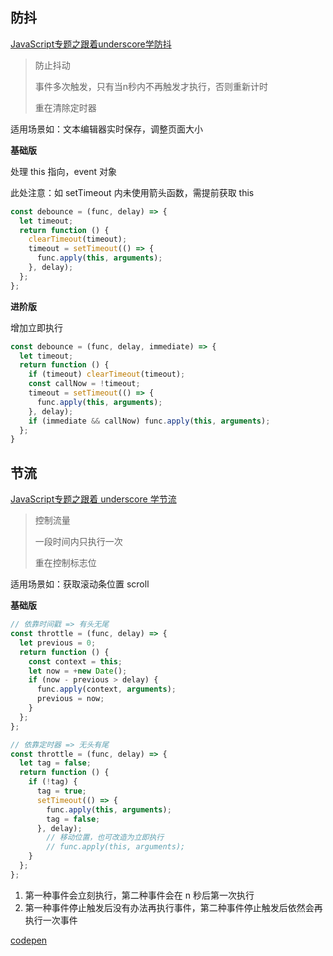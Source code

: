 ## 防抖

[JavaScript专题之跟着underscore学防抖](https://github.com/mqyqingfeng/Blog/issues/22)

> 防止抖动
>
> 事件多次触发，只有当n秒内不再触发才执行，否则重新计时
>
> 重在清除定时器

适用场景如：文本编辑器实时保存，调整页面大小

**基础版**

处理 this 指向，event 对象

此处注意：如 setTimeout 内未使用箭头函数，需提前获取 this

```javascript
const debounce = (func, delay) => {
  let timeout;
  return function () {
    clearTimeout(timeout);
    timeout = setTimeout(() => {
      func.apply(this, arguments);
    }, delay);
  };
};
```

**进阶版**

增加立即执行

```javascript
const debounce = (func, delay, immediate) => {
  let timeout;
  return function () {
    if (timeout) clearTimeout(timeout);
    const callNow = !timeout;
    timeout = setTimeout(() => {
      func.apply(this, arguments);
    }, delay);
    if (immediate && callNow) func.apply(this, arguments);
  };
}
```

## 节流

[JavaScript专题之跟着 underscore 学节流](https://github.com/mqyqingfeng/Blog/issues/26)

> 控制流量
>
> 一段时间内只执行一次
>
> 重在控制标志位

适用场景如：获取滚动条位置 scroll

**基础版**

```javascript
// 依靠时间戳 => 有头无尾
const throttle = (func, delay) => {
  let previous = 0;
  return function () {
    const context = this;
    let now = +new Date();
    if (now - previous > delay) {
      func.apply(context, arguments);
      previous = now;
    }
  };
};

// 依靠定时器 => 无头有尾
const throttle = (func, delay) => {
  let tag = false;
  return function () {
    if (!tag) {
      tag = true;
      setTimeout(() => {
        func.apply(this, arguments);
        tag = false;
      }, delay);
        // 移动位置，也可改造为立即执行
        // func.apply(this, arguments);
    }
  };
};
```

1. 第一种事件会立刻执行，第二种事件会在 n 秒后第一次执行
2. 第一种事件停止触发后没有办法再执行事件，第二种事件停止触发后依然会再执行一次事件



[codepen](https://codesandbox.io/s/competent-nobel-gukun?file=/src/index.js)